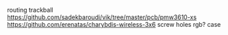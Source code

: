 routing
trackball 
    https://github.com/sadekbaroudi/vik/tree/master/pcb/pmw3610-xs
    https://github.com/erenatas/charybdis-wireless-3x6
screw holes
rgb?
case
